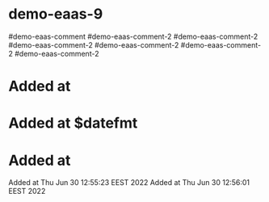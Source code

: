 # demo-eaas-9
#demo-eaas-comment
#demo-eaas-comment-2
#demo-eaas-comment-2
#demo-eaas-comment-2
#demo-eaas-comment-2
#demo-eaas-comment-2
#demo-eaas-comment-2
# Added at 
# Added at $datefmt
# Added at 

Added at
Thu Jun 30 12:55:23 EEST 2022
Added at Thu Jun 30 12:56:01 EEST 2022
